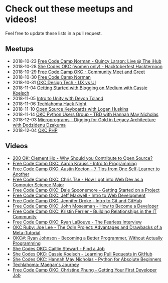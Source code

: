 # Check out these meetups and videos!

Feel free to update these lists in a pull request.

## Meetups

* 2018-10-23 [Free Code Camp Norman - Quincy Larson: Live @ The iHub](https://www.meetup.com/FreeCodeCamp-Norman/events/255216397/)
* 2018-10-28 [She Codes OKC (women only) - Hacktoberfest Hackternoon](https://www.meetup.com/SheCodesOKC/events/255251280/)
* 2018-10-29 [Free Code Camp OKC - Community Meet and Greet](https://www.meetup.com/FreeCodeCampOKC/events/254966670/)
* 2018-10-30 [Free Code Camp Norman](https://www.meetup.com/FreeCodeCamp-Norman/)
* 2018-10-31 [OKC Design Tech - UX vs UI](https://www.meetup.com/OKC-Design-Tech/events/255262130/)
* 2018-11-04 [Getting Started with Blogging on Medium with Cassie Koelsch](https://www.meetup.com/FreeCodeCampOKC/events/255581026/)
* 2018-11-05 [Intro to Unity with Devon Toland](https://www.meetup.com/OKC-Sharp/events/254941518/)
* 2018-11-06 [Techlahoma Hack Night](https://www.meetup.com/Techlahoma-Foundation/events/zpmmnpyxpbjb/)
* 2018-11-10 [Open Source Keyboards with Logan Huskins](https://www.meetup.com/OKC-OSH/events/254715153/)
* 2018-11-14 [OKC Python Users Group - TBD with Hannah May Nicholas](https://www.meetup.com/okcpython/)
* 2018-12-03 [Microprograms - Digging for Gold in Legacy Architecture with Dodzidenu Dzakuma](https://www.meetup.com/OKC-Sharp/events/255477000/)
* 2018-12-04 [OKC PHP](https://www.meetup.com/OKCPHP/events/249602209/)

## Videos

* [200 OK: Clement Ho - Why Should you Contribute to Open Source?](https://www.youtube.com/watch?v=kvLBr9kgxoo)
* [Free Code Camp OKC: Aaron Krauss - Intro to Programming](https://www.youtube.com/watch?v=zOt2pZROEuM)
* [Free Code Camp OKC: Austin Keeton - 7 Tips from One Self-Learner to Another](https://www.youtube.com/watch?v=kBx5XbHjPAY)
* [Free Code Camp OKC: Chris Tse - How I got into Web Dev as a Computer Science Major](https://www.youtube.com/watch?v=2wdUNCObvfE)
* [Free Code Camp OKC: Dale Spoonemore - Getting Started on a Project](https://www.youtube.com/watch?v=6XenFgLagTs)
* [Free Code Camp OKC: Jeff Maxwell - Intro to Web Development](https://www.youtube.com/watch?v=7l13fxjESAE)
* [Free Code Camp OKC: Jennifer Droke - Intro to Git and GitHub](https://www.twitch.tv/videos/316858556)
* [Free Code Camp OKC: John Mosesman - How to Become a Developer](https://www.youtube.com/watch?v=vYct8lrMkuM)
* [Free Code Camp OKC: Kristin Ferrier - Building Relationships in the IT Community](https://www.youtube.com/watch?v=bLsKi5YySNY)
* [Free Code Camp OKC: Ryan LaBouve - The Fearless Interview](https://www.youtube.com/watch?v=vI3qsCbMcKI)
* [OKC Ruby: Joe Lee - The Odin Project: Advantages and Drawbacks of a Meta-Tutorial](https://www.youtube.com/watch?v=kEW9-acYxTo)
* [OKC#: Ryan Johnson - Becoming a Better Programmer, Without Actually Programming](https://www.youtube.com/watch?v=q0Sw-12nCt0)
* [She Codes OKC: Caitlin Stewart - Find a Job](https://www.youtube.com/watch?v=FeyMJwrbPi4)
* [She Codes OKC: Cassie Koelsch - Learning Pull Requests in GitHub](https://www.youtube.com/watch?v=7kUe46mBD18)
* [She Codes OKC: Hannah May Nicholas - Python for Absolute Beginners](https://www.youtube.com/watch?v=hU7CWQhD4Ek)
* [Techlahoma: Maegan's Journey](https://youtu.be/PZj53WT4wcg)
* [Free Code Camp OKC: Christine Phung - Getting Your First Developer Job](https://www.youtube.com/watch?v=_2RmjYX3gsE)
